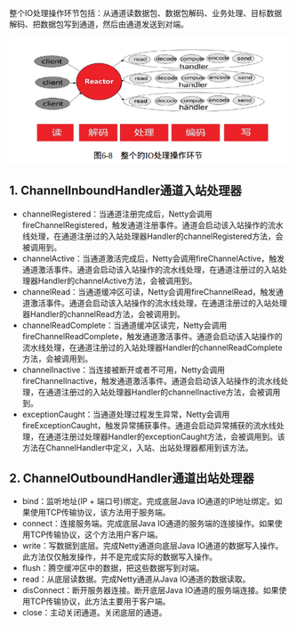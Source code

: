 整个IO处理操作环节包括：从通道读数据包、数据包解码、业务处理、目标数据解码、把数据包写到通道，然后由通道发送到对端。

![image-20220502135023159](./assets/202205021350547.png)

## 1. ChannelInboundHandler通道入站处理器

- channelRegistered：当通道注册完成后，Netty会调用fireChannelRegistered，触发通道注册事件。通道会启动该入站操作的流水线处理，在通道注册过的入站处理器Handler的channelRegistered方法，会被调用到。
- channelActive：当通道激活完成后，Netty会调用fireChannelActive，触发通道激活事件。通道会启动该入站操作的流水线处理，在通道注册过的入站处理器Handler的channelActive方法，会被调用到。
- channelRead：当通道缓冲区可读，Netty会调用fireChannelRead，触发通道激活事件。通道会启动该入站操作的流水线处理，在通道注册过的入站处理器Handler的channelRead方法，会被调用到。
- channelReadComplete：当通道缓冲区读完，Netty会调用fireChannelReadComplete，触发通道激活事件。通道会启动该入站操作的流水线处理，在通道注册过的入站处理器Handler的channelReadComplete方法，会被调用到。
- channelInactive：当连接被断开或者不可用，Netty会调用fireChannelInactive，触发通道激活事件。通道会启动该入站操作的流水线处理，在通道注册过的入站处理器Handler的channelInactive方法，会被调用到。
- exceptionCaught：当通道处理过程发生异常，Netty会调用fireExceptionCaught，触发异常捕获事件。通道会启动异常捕获的流水线处理，在通道注册过处理器Handler的exceptionCaught方法，会被调用到。该方法在ChannelHandler中定义，入站、出站处理器都用到该方法。

## 2. ChannelOutboundHandler通道出站处理器

- bind：监听地址(IP + 端口号)绑定。完成底层Java IO通道的IP地址绑定。如果使用TCP传输协议，该方法用于服务端。
- connect：连接服务端。完成底层Java IO通道的服务端的连接操作。如果使用TCP传输协议，这个方法用户客户端。
- write：写数据到底层。完成Netty通道向底层Java IO通道的数据写入操作。此方法仅仅触发操作，并不是完成实际的数据写入操作。
- flush：腾空缓冲区中的数据，把这些数据写到对端。
- read：从底层读数据。完成Netty通道从Java IO通道的数据读取。
- disConnect：断开服务器连接。断开底层Java IO通道的服务端连接。如果使用TCP传输协议，此方法主要用于客户端。
- close：主动关闭通道。关闭底层的通道。

